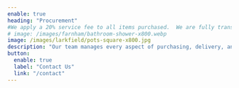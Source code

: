 ```yaml
---
enable: true
heading: "Procurement"
#We apply a 20% service fee to all items purchased.  We are fully transparent and all  trade discounts are passed directly to you enabling you to save both time and money and avoid the risk of costly mistakes when purchasing.
# image: /images/farnham/bathroom-shower-x800.webp
image: /images/larkfield/pots-square-x800.jpg
description: "Our team manages every aspect of purchasing, delivery, and installation for your project. |We carefully review each item for quality, finish, and specification before it enters your home. From tracking deliveries and handling returns to arranging storage, we take care of the details — saving you time, money, and stress."
button:
  enable: true
  label: "Contact Us"
  link: "/contact"
---
```

